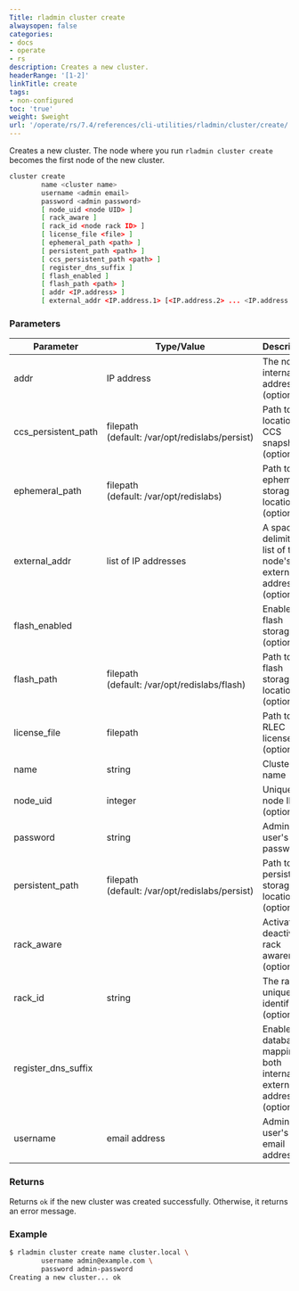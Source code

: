 ```yaml
---
Title: rladmin cluster create
alwaysopen: false
categories:
- docs
- operate
- rs
description: Creates a new cluster.
headerRange: '[1-2]'
linkTitle: create
tags:
- non-configured
toc: 'true'
weight: $weight
url: '/operate/rs/7.4/references/cli-utilities/rladmin/cluster/create/'
---
```


Creates a new cluster. The node where you run `rladmin cluster create` becomes the first node of the new cluster.

```sh
cluster create
        name <cluster name>
        username <admin email>
        password <admin password>
        [ node_uid <node UID> ] 
        [ rack_aware ]
        [ rack_id <node rack ID> ]
        [ license_file <file> ]
        [ ephemeral_path <path> ]
        [ persistent_path <path> ]
        [ ccs_persistent_path <path> ]
        [ register_dns_suffix ]
        [ flash_enabled ]
        [ flash_path <path> ]
        [ addr <IP.address> ]
        [ external_addr <IP.address.1> [<IP.address.2> ... <IP.address.N>] ]
```

### Parameters

| Parameter | Type/Value | Description |
|-----------|------------|-------------|
| addr | IP address | The node's internal IP address (optional) |
| ccs_persistent_path | filepath (default:&nbsp;/var/opt/redislabs/persist) | Path to the location of CCS snapshots (optional) |
| ephemeral_path | filepath (default:&nbsp;/var/opt/redislabs) | Path to the ephemeral storage location (optional) |
| external_addr | list of IP addresses | A space-delimited list of the node's external IP addresses (optional) |
| flash_enabled | | Enables flash storage (optional) |
| flash_path | filepath (default:&nbsp;/var/opt/redislabs/flash) | Path to the flash storage location (optional) |
| license_file | filepath | Path to the RLEC license file (optional) |
| name | string | Cluster name |
| node_uid | integer | Unique node ID (optional) |
| password | string | Admin user's password |
| persistent_path | filepath (default:&nbsp;/var/opt/redislabs/persist) | Path to the persistent storage location (optional) |
| rack_aware | | Activates or deactivates rack awareness (optional) |
| rack_id | string | The rack's unique identifier (optional) |
| register_dns_suffix | | Enables database mapping to both internal and external IP addresses (optional) |
| username | email address | Admin user's email address |

### Returns

Returns `ok` if the new cluster was created successfully. Otherwise, it returns an error message.

### Example

```sh
$ rladmin cluster create name cluster.local \
        username admin@example.com \
        password admin-password
Creating a new cluster... ok
```
